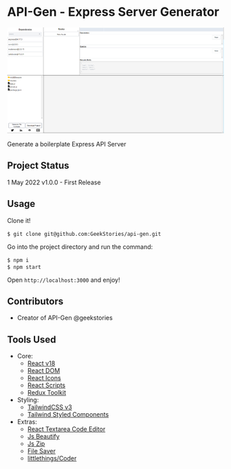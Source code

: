 # API-Gen - Express Server Generator

![Main Screen](./_readme/screenshot1.png)

Generate a boilerplate Express API Server

## Project Status
1 May 2022 v1.0.0 - First Release

## Usage

Clone it!

```
$ git clone git@github.com:GeekStories/api-gen.git
```

Go into the project directory and run the command:

```
$ npm i
$ npm start
```

Open `http://localhost:3000` and enjoy!


## Contributors

- Creator of API-Gen @geekstories

## Tools Used
  - Core:
    - [React v18](https://reactjs.org/)
    - [React DOM](https://reactjs.org/docs/react-dom.html)
    - [React Icons](https://react-icons.github.io/react-icons/)
    - [React Scripts](https://www.npmjs.com/package/react-scripts)
    - [Redux Toolkit](https://redux-toolkit.js.org/)
  - Styling:
    - [TailwindCSS v3](https://tailwindcss.com/)
    - [Tailwind Styled Components](https://www.npmjs.com/package/tailwind-styled-components)
  - Extras:
    - [React Textarea Code Editor](https://www.npmjs.com/package/@uiw/react-textarea-code-editor)
    - [Js Beautify](https://www.npmjs.com/package/js-beautify)
    - [Js Zip](https://www.npmjs.com/package/jszip)
    - [File Saver](https://www.npmjs.com/package/file-saver)
    - [littlethings/Coder](https://www.npmjs.com/package/@littlethings/coder)
